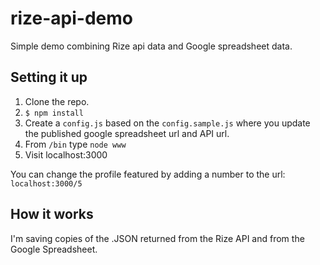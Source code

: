 # rize-api-demo
Simple demo combining Rize api data and Google spreadsheet data.


## Setting it up
1. Clone the repo.
2. `$ npm install`
3. Create a `config.js` based on the `config.sample.js` where you update the published google spreadsheet url and API url.
4. From `/bin` type `node www`
5. Visit localhost:3000

You can change the profile featured by adding a number to the url: `localhost:3000/5`


## How it works
I'm saving copies of the .JSON returned from the Rize API and from the Google Spreadsheet.
